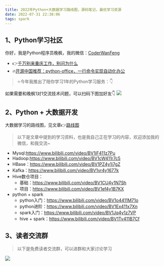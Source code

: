 ```yaml
---
title: 2022年Python+大数据学习路线图，源码笔记，最优学习资源
date: 2022-07-31 22:38:06
tags: spark
---
```



## 1、Python学习社区

你好，我是Python程序员晚枫，我的微信：[CoderWanFeng](http://www.python4office.cn/wechat-qrcode/)
- 👉[千万别来重庆工作，别问为什么](https://www.bilibili.com/video/BV1aD4y1N7ai)
- 🔥[开源中国推荐：python-office，一行命令实现自动化办公](https://www.bilibili.com/video/BV1pT4y1k7FH)

> ⭐今年我推出了陪你学习1年的Python学习服务：👇

如果需要和晚枫1对1交流技术问题，可以扫码下图加好友👇
![](https://www.python-office.com/assets/img/1v1.83f93bff.jpg)

## 2、Python + 大数据开发

大数据学习的路线图，见文章👉[路线图](https://mp.weixin.qq.com/s/1tdntLuWQ-1lx0TFAUFyew)

> 以下是文章中提到的学习资料，也是我自己正在学习的内容，欢迎添加我的微信，和我交流~

- Mysql:https://www.bilibili.com/video/BV1iF411z7Pu
- Hadoop:https://www.bilibili.com/video/BV1cW411r7c5
- HBase：https://www.bilibili.com/video/BV1PZ4y1i7gZ
- Kafka：https://www.bilibili.com/video/BV1vr4y1677k
- Hive数仓项目：
    - 基础：https://www.bilibili.com/video/BV1CU4y1N7Sh
    - 项目：https://www.bilibili.com/video/BV1ef4y1B7KX
-  python + spark
    - python入门：https://www.bilibili.com/video/BV1o4411M71o
    - python进阶：https://www.bilibili.com/video/BV1Ex411x7Xn
    - spark入门：https://www.bilibili.com/video/BV1Jq4y1z7VP
    - hive + spark：https://www.bilibili.com/video/BV1Tv411B7Cf


## 3、读者交流群
> 以下是免费读者交流群，可以进群和大家讨论学习

![](https://www.python-office.com/assets/img/python-office.1a174c76.jpg)